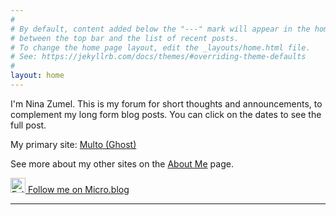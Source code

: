 ```yaml
---
#
# By default, content added below the "---" mark will appear in the home page
# between the top bar and the list of recent posts.
# To change the home page layout, edit the _layouts/home.html file.
# See: https://jekyllrb.com/docs/themes/#overriding-theme-defaults
#
layout: home
---
```


I'm Nina Zumel. This is my forum for short thoughts and announcements, to complement my long form blog posts.
You can click on the dates to see the full post.

My primary site: [Multo (Ghost)](https://multoghost.wordpress.com/)

See more about my other sites on the [About Me](https://ninazumel.com/short_thoughts/about/) page.


<a href="https://micro.blog/MultoGhost" rel="me"><img src="https://ninazumel.com/short_thoughts/assets/Micro.svg" alt="Follow me on Micro.blog" width="24" height="24"> Follow me on Micro.blog</a>

<link rel="micropub" href="https://micropub-nbz.herokuapp.com/">
<link rel="authorization_endpoint" href="https://indieauth.com/auth">
<link rel="token_endpoint" href="https://tokens.indieauth.com/token">
<link href="https://github.com/ninazumel" rel="me">

<hr />
<br>
